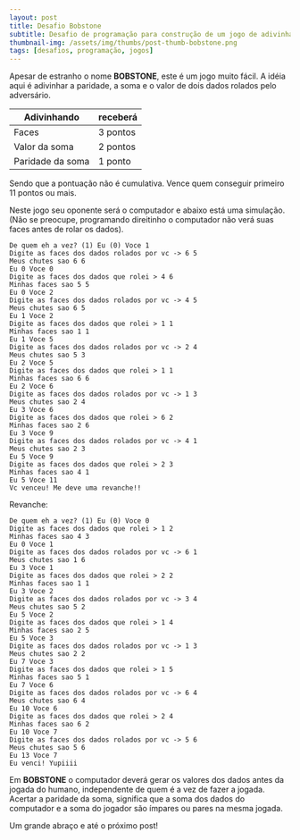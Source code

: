 ```yaml
---
layout: post
title: Desafio Bobstone
subtitle: Desafio de programação para construção de um jogo de adivinhação chamado bobstone
thumbnail-img: /assets/img/thumbs/post-thumb-bobstone.png
tags: [desafios, programação, jogos]
---
```


Apesar de estranho o nome **BOBSTONE**, este é um jogo muito fácil. A idéia aqui é adivinhar a paridade, a soma e o valor de dois dados rolados pelo adversário.

| Adivinhando      | receberá |
| ---------------- | -------- |
| Faces            | 3 pontos |
| Valor da soma    | 2 pontos |
| Paridade da soma | 1 ponto  |

Sendo que a pontuação não é cumulativa. Vence quem conseguir primeiro 11 pontos ou mais.

Neste jogo seu oponente será o computador e abaixo está uma simulação. (Não se preocupe, programando direitinho o computador não verá suas faces antes de rolar os dados).

```
De quem eh a vez? (1) Eu (0) Voce 1
Digite as faces dos dados rolados por vc -> 6 5
Meus chutes sao 6 6
Eu 0 Voce 0
Digite as faces dos dados que rolei > 4 6
Minhas faces sao 5 5
Eu 0 Voce 2
Digite as faces dos dados rolados por vc -> 4 5
Meus chutes sao 6 5
Eu 1 Voce 2
Digite as faces dos dados que rolei > 1 1
Minhas faces sao 1 1
Eu 1 Voce 5
Digite as faces dos dados rolados por vc -> 2 4
Meus chutes sao 5 3
Eu 2 Voce 5
Digite as faces dos dados que rolei > 1 1
Minhas faces sao 6 6
Eu 2 Voce 6
Digite as faces dos dados rolados por vc -> 1 3
Meus chutes sao 2 4
Eu 3 Voce 6
Digite as faces dos dados que rolei > 6 2
Minhas faces sao 2 6
Eu 3 Voce 9
Digite as faces dos dados rolados por vc -> 4 1
Meus chutes sao 2 3
Eu 5 Voce 9
Digite as faces dos dados que rolei > 2 3
Minhas faces sao 4 1
Eu 5 Voce 11
Vc venceu! Me deve uma revanche!!
```

Revanche:

```
De quem eh a vez? (1) Eu (0) Voce 0
Digite as faces dos dados que rolei > 1 2
Minhas faces sao 4 3
Eu 0 Voce 1
Digite as faces dos dados rolados por vc -> 6 1
Meus chutes sao 1 6
Eu 3 Voce 1
Digite as faces dos dados que rolei > 2 2
Minhas faces sao 1 1
Eu 3 Voce 2
Digite as faces dos dados rolados por vc -> 3 4
Meus chutes sao 5 2
Eu 5 Voce 2
Digite as faces dos dados que rolei > 1 4
Minhas faces sao 2 5
Eu 5 Voce 3
Digite as faces dos dados rolados por vc -> 1 3
Meus chutes sao 2 2
Eu 7 Voce 3
Digite as faces dos dados que rolei > 1 5
Minhas faces sao 5 1
Eu 7 Voce 6
Digite as faces dos dados rolados por vc -> 6 4
Meus chutes sao 6 4
Eu 10 Voce 6
Digite as faces dos dados que rolei > 2 4
Minhas faces sao 6 2
Eu 10 Voce 7
Digite as faces dos dados rolados por vc -> 5 6
Meus chutes sao 5 6
Eu 13 Voce 7
Eu venci! Yupiiii
```

Em **BOBSTONE** o computador deverá gerar os valores dos dados antes da jogada do humano, independente de quem é a vez de fazer a jogada. Acertar a paridade da soma, significa que a soma dos dados do computador e a soma do jogador são ímpares ou pares na mesma jogada.

Um grande abraço e até o próximo post!

